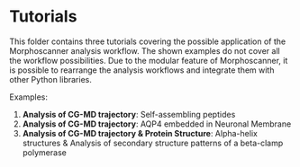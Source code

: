 # Tutorials

This folder contains three tutorials covering the possible application of the Morphoscanner analysis workflow. 
The shown examples do not cover all the workflow possibilities. Due to the modular feature of Morphoscanner, 
it is possible to rearrange the analysis workflows and integrate them with other Python libraries.

Examples:

1. **Analysis of CG-MD trajectory**: Self-assembling peptides
2. **Analysis of CG-MD trajectory**: AQP4 embedded in Neuronal Membrane
3. **Analysis of CG-MD trajectory & Protein Structure**: Alpha-helix structures & Analysis of secondary structure patterns of a beta-clamp polymerase